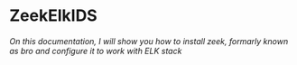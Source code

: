 # ZeekElkIDS
###### On this documentation, I will show you how to install zeek, formarly known as bro and configure it to work with ELK stack 
